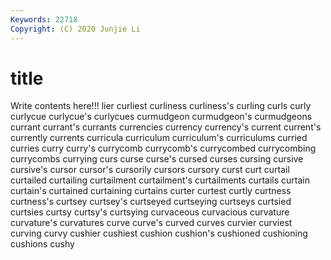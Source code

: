 ```yaml
---
Keywords: 22718
Copyright: (C) 2020 Junjie Li
---
```


# title

Write contents here!!!
lier 
curliest 
curliness
curliness's 
curling 
curls 
curly 
curlycue 
curlycue's 
curlycues 
curmudgeon 
curmudgeon's 
curmudgeons
currant 
currant's 
currants 
currencies 
currency 
currency's 
current 
current's 
currently 
currents
curricula 
curriculum 
curriculum's 
curriculums 
curried 
curries 
curry 
curry's 
currycomb 
currycomb's
currycombed 
currycombing 
currycombs 
currying 
curs 
curse 
curse's 
cursed 
curses 
cursing
cursive 
cursive's 
cursor 
cursor's 
cursorily 
cursors 
cursory 
curst 
curt 
curtail
curtailed 
curtailing 
curtailment 
curtailment's 
curtailments 
curtails 
curtain 
curtain's 
curtained 
curtaining
curtains 
curter 
curtest 
curtly 
curtness 
curtness's 
curtsey 
curtsey's 
curtseyed 
curtseying
curtseys 
curtsied 
curtsies 
curtsy 
curtsy's 
curtsying 
curvaceous 
curvacious 
curvature 
curvature's
curvatures 
curve 
curve's 
curved 
curves 
curvier 
curviest 
curving 
curvy 
cushier
cushiest 
cushion 
cushion's 
cushioned 
cushioning 
cushions 
cushy 
